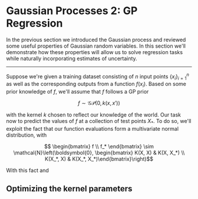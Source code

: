 # Gaussian Processes 2: GP Regression

In the previous section we introduced the Gaussian process and reviewed some useful properties of Gaussian
random variables. In this section we'll demonstrate how these properties will allow us to solve regression
tasks while naturally incorporating estimates of uncertainty.

---

Suppose we're given a training dataset consisting of $n$ input points $\{x_i\}_{i=1}^{n}$ as well as
the corresponding outputs from a function $f(x_i)$. Based on some prior knowledge of $f$, we'll assume that $f$
follows a GP prior

$$f \sim \mathcal{GP}(0, k(x, x'))$$

with the kernel $k$ chosen to reflect our knowledge of the world. Our task now to predict the values of $f$ at a collection
of test points $X_*$. To do so, we'll exploit the fact that our function evaluations form a multivariate normal distribution, with

$$ \begin{bmatrix} f \\ f_* \end{bmatrix} \sim \mathcal{N}\left(\boldsymbol{0}, \begin{bmatrix} K(X, X) & K(X, X_*) \\ K(X_*, X) & K(X_*, X_*)\end{bmatrix}\right)$$ 

With this fact and 

## Optimizing the kernel parameters
